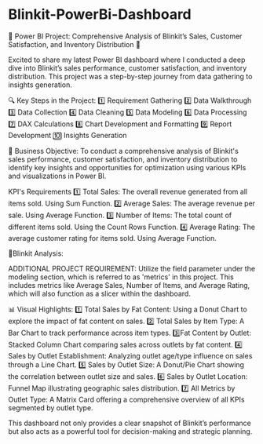 # Blinkit-PowerBi-Dashboard
🚀 Power BI Project: Comprehensive Analysis of Blinkit’s Sales, Customer Satisfaction, and Inventory Distribution 🚀

Excited to share my latest Power BI dashboard where I conducted a deep dive into Blinkit’s sales performance, customer satisfaction, and inventory distribution. This project was a step-by-step journey from data gathering to insights generation.


🔍 Key Steps in the Project: 
1️⃣ Requirement Gathering
2️⃣ Data Walkthrough
3️⃣ Data Collection
4️⃣ Data Cleaning
5️⃣ Data Modeling
6️⃣ Data Processing
7️⃣ DAX Calculations
8️⃣ Chart Development and Formatting
9️⃣ Report Development
🔟 Insights Generation

💼 Business Objective:
To conduct a comprehensive analysis of Blinkit's sales performance, customer satisfaction, and inventory distribution to identify key insights and opportunities for optimization using various KPIs and visualizations in Power Bl.

KPI's Requirements
1️⃣ Total Sales: The overall revenue generated from all items sold. Using Sum Function.
2️⃣ Average Sales: The average revenue per sale. Using Average Function.
3️⃣ Number of Items: The total count of different items sold. Using the Count Rows Function.
4️⃣ Average Rating: The average customer rating for items sold. Using Average Function.

💼Blinkit Analysis:

ADDITIONAL PROJECT REQUIREMENT:
Utilize the field parameter under the modeling section, which is referred to as 'metrics' in this project. This includes metrics like Average Sales, Number of Items, and Average Rating, which will also function as a slicer within the dashboard.

📊 Visual Highlights:
1️⃣ Total Sales by Fat Content: Using a Donut Chart to explore the impact of fat content on sales.
2️⃣ Total Sales by Item Type: A Bar Chart to track performance across item types.
3️⃣Fat Content by Outlet: Stacked Column Chart comparing sales across outlets by fat content.
4️⃣ Sales by Outlet Establishment: Analyzing outlet age/type influence on sales through a Line Chart.
5️⃣ Sales by Outlet Size: A Donut/Pie Chart showing the correlation between outlet size and sales.
6️⃣ Sales by Outlet Location: Funnel Map illustrating geographic sales distribution.
7️⃣ All Metrics by Outlet Type: A Matrix Card offering a comprehensive overview of all KPIs segmented by outlet type.

This dashboard not only provides a clear snapshot of Blinkit’s performance but also acts as a powerful tool for decision-making and strategic planning.

